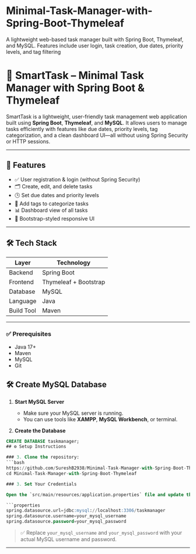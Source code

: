 # Minimal-Task-Manager-with-Spring-Boot-Thymeleaf
A lightweight web-based task manager built with Spring Boot, Thymeleaf, and MySQL. Features include user login, task creation, due dates, priority levels, and tag filtering

# 🧠 SmartTask – Minimal Task Manager with Spring Boot & Thymeleaf

SmartTask is a lightweight, user-friendly task management web application built using **Spring Boot**, **Thymeleaf**, and **MySQL**. It allows users to manage tasks efficiently with features like due dates, priority levels, tag categorization, and a clean dashboard UI—all without using Spring Security or HTTP sessions.

---

## 🚀 Features

- ✅ User registration & login (without Spring Security)
- 🗂️ Create, edit, and delete tasks
- 🕒 Set due dates and priority levels
- 🔖 Add tags to categorize tasks
- 📊 Dashboard view of all tasks
- 🎨 Bootstrap-styled responsive UI

---

## 🛠️ Tech Stack

| Layer        | Technology           |
|--------------|----------------------|
| Backend      | Spring Boot          |
| Frontend     | Thymeleaf + Bootstrap |
| Database     | MySQL                |
| Language     | Java                 |
| Build Tool   | Maven                |

---
### ✅ Prerequisites

- Java 17+
- Maven
- MySQL
- Git

## 🛠 Create MySQL Database

1. **Start MySQL Server**  
   - Make sure your MySQL server is running.  
   - You can use tools like **XAMPP**, **MySQL Workbench**, or terminal.

2. **Create the Database**

```sql
CREATE DATABASE taskmanager;
## ⚙️ Setup Instructions

### 3. Clone the repository:
```bash
https://github.com/SureshB2938/Minimal-Task-Manager-with-Spring-Boot-Thymeleaf
cd Minimal-Task-Manager-with-Spring-Boot-Thymeleaf

### 3. Set Your Credentials

Open the `src/main/resources/application.properties` file and update the credentials as per your MySQL setup:

```properties
spring.datasource.url=jdbc:mysql://localhost:3306/taskmanager
spring.datasource.username=your_mysql_username
spring.datasource.password=your_mysql_password
```

> ✅ Replace `your_mysql_username` and `your_mysql_password` with your actual MySQL username and password.

---



